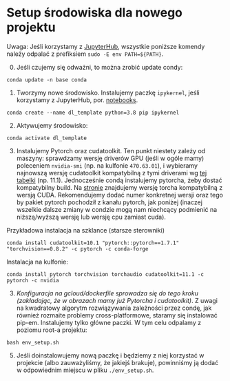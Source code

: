 # Setup środowiska dla nowego projektu

Uwaga: Jeśli korzystamy z [JupyterHub](notebooks.md), wszystkie poniższe komendy należy odpalać z prefiksiem `sudo -E env PATH=${PATH}`.

0. Jeśli czujemy się odważni, to można zrobić update condy:

```
conda update -n base conda
```

1. Tworzymy nowe środowisko. Instalujemy paczkę `ipykernel`, jeśli korzystamy z JupyterHub, por. [notebooks](notebooks.md).

```
conda create --name dl_template python=3.8 pip ipykernel
```

2. Aktywujemy środowisko:

```
conda activate dl_template
```

3. Instalujemy Pytorch oraz cudatoolkit. Ten punkt niestety zależy od maszyny: sprawdzamy wersję driverów GPU (jeśli w ogóle mamy) poleceniem `nvidia-smi` (np. na kulfonie `470.63.01`), i wybieramy najnowszą wersję cudatoolkit kompatybilną z tymi driverami wg [tej tabelki](https://docs.nvidia.com/cuda/cuda-toolkit-release-notes/index.html) (np. 11.1). Jednocześnie condą instalujemy pytorcha, żeby dostać kompatybilny build. Na [stronie](https://pytorch.org/get-started/previous-versions/) znajdujemy wersję torcha kompatybilną z wersją CUDA. Rekomendujemy dodać numer konkretnej wersji oraz tego by pakiet pytorch pochodził z kanału pytorch, jak poniżej (inaczej wszelkie dalsze zmiany w condzie mogą nam niechcący podmienić na niższą/wyższą wersję lub wersję cpu zamiast cuda).

Przykładowa instalacja na szklance (starsze sterowniki)

```
conda install cudatoolkit=10.1 "pytorch::pytorch==1.7.1" "torchvision==0.8.2" -c pytorch -c conda-forge
```

Instalacja na kulfonie:

```
conda install pytorch torchvision torchaudio cudatoolkit=11.1 -c pytorch -c nvidia
```


3. *Konfiguracja na gcloud/dockerfile sprowadza się do tego kroku (zakładając, że w obrazach mamy już Pytorcha i cudatoolkit)*. Z uwagi na kwadratowy algorytm rozwiązywania zależności przez condę, jak również rozmaite problemy cross-platformowe, staramy się instalować pip-em. Instalujemy tylko główne paczki. W tym celu odpalamy z poziomu root-a projektu:

```
bash env_setup.sh
```

5. Jeśli doinstalowujemy nową paczkę i będziemy z niej korzystać w projekcie (albo zauważyliśmy, że jakiejś brakuje), powinniśmy ją dodać w odpowiednim miejscu w pliku `./env_setup.sh`.